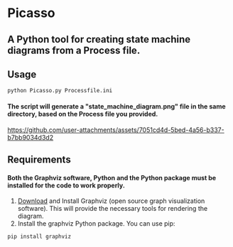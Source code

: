 # Picasso
## A Python tool for creating state machine diagrams from a Process file.


## Usage

```picasso
python Picasso.py Processfile.ini
```
#### The script will generate a "state_machine_diagram.png" file in the same directory, based on the Process file you provided.

https://github.com/user-attachments/assets/7051cd4d-5bed-4a56-b337-b7bb9034d3d2

## Requirements

#### Both the Graphviz software, Python and the Python package must be installed for the code to work properly.

1. [Download](https://graphviz.org/download/) and Install Graphviz (open source graph visualization software). This will provide the necessary tools for rendering the diagram.
2. Install the graphviz Python package. You can use pip:
```pip
pip install graphviz
```
